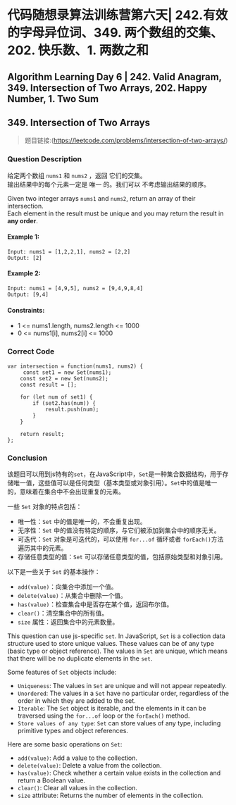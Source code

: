 # 代码随想录算法训练营第六天| 242.有效的字母异位词、349. 两个数组的交集、 202. 快乐数、1. 两数之和
## Algorithm Learning Day 6 | 242. Valid Anagram, 349. Intersection of Two Arrays, 202. Happy Number, 1. Two Sum

## 349. Intersection of Two Arrays
> 题目链接:(https://leetcode.com/problems/intersection-of-two-arrays/)

### Question Description
给定两个数组 `nums1` 和 `nums2` ，返回 它们的交集。<br>
输出结果中的每个元素一定是 唯一 的。我们可以 不考虑输出结果的顺序。<br>

Given two integer arrays `nums1` and `nums2`, return an array of their intersection. <br>
Each element in the result must be unique and you may return the result in **any order**.<br>

#### Example 1:
```
Input: nums1 = [1,2,2,1], nums2 = [2,2]
Output: [2]
```
#### Example 2:
```
Input: nums1 = [4,9,5], nums2 = [9,4,9,8,4]
Output: [9,4]
```
#### Constraints:
- 1 <= nums1.length, nums2.length <= 1000
- 0 <= nums1[i], nums2[i] <= 1000

### Correct Code
```
var intersection = function(nums1, nums2) {
     const set1 = new Set(nums1);
    const set2 = new Set(nums2);
    const result = [];

    for (let num of set1) {
        if (set2.has(num)) {
            result.push(num);
        }
    }

    return result;
};
```
### Conclusion
该题目可以用到js特有的`set`，在JavaScript中，`Set`是一种集合数据结构，用于存储唯一值，这些值可以是任何类型（基本类型或对象引用）。`Set`中的值是唯一的，意味着在集合中不会出现重复的元素。<br>

一些 `Set` 对象的特点包括：<br>
- 唯一性：`Set` 中的值是唯一的，不会重复出现。
- 无序性：`Set` 中的值没有特定的顺序，与它们被添加到集合中的顺序无关。
- 可迭代：`Set` 对象是可迭代的，可以使用 `for...of` 循环或者 `forEach()`方法遍历其中的元素。
- 存储任意类型的值：`Set` 可以存储任意类型的值，包括原始类型和对象引用。

以下是一些关于 `Set` 的基本操作：<br>
- `add(value)`：向集合中添加一个值。
- `delete(value)`：从集合中删除一个值。
- `has(value)`：检查集合中是否存在某个值，返回布尔值。
- `clear()`：清空集合中的所有值。
- `size` 属性：返回集合中的元素数量。

This question can use js-specific `set`. In JavaScript, `Set` is a collection data structure used to store unique values. These values can be of any type (basic type or object reference). The values in `Set` are unique, which means that there will be no duplicate elements in the `set`. <br>

Some features of `Set` objects include:<br>
- `Uniqueness`: The values in `Set` are unique and will not appear repeatedly.
- `Unordered`: The values in a `Set` have no particular order, regardless of the order in which they are added to the set.
- `Iterable`: The `Set` object is iterable, and the elements in it can be traversed using the `for...of` loop or the `forEach()` method.
- `Store values of any type`: `Set` can store values of any type, including primitive types and object references.

Here are some basic operations on `Set`:<br>
- `add(value)`: Add a value to the collection.
- `delete(value)`: Delete a value from the collection.
- `has(value)`: Check whether a certain value exists in the collection and return a Boolean value.
- `clear()`: Clear all values in the collection.
- `size` attribute: Returns the number of elements in the collection.
